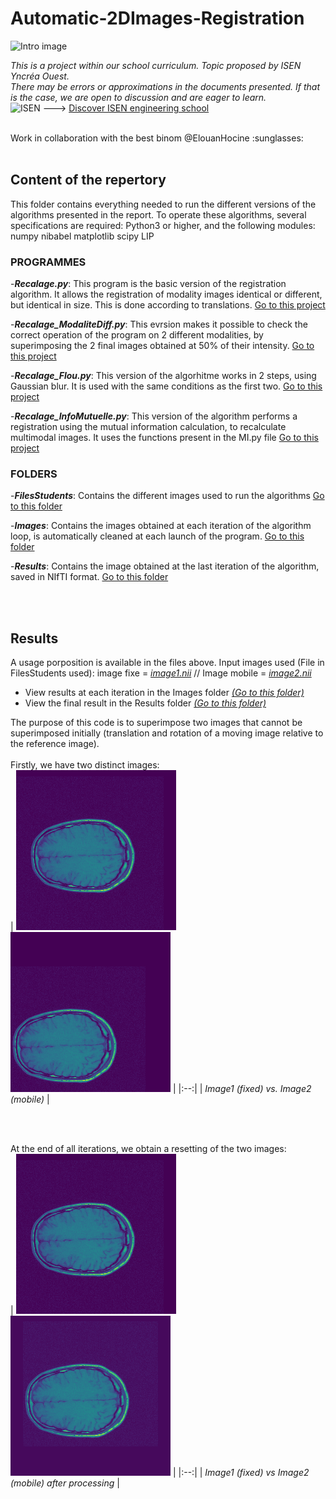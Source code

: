 # Automatic-2DImages-Registration

![Intro image](https://www.researchgate.net/profile/Ahmed-Kharrat-2/publication/215469453/figure/fig4/AS:393945428316166@1470935317478/Recalage-de-limage-cible-sur-limage-reference-Cependant-linspection-visuelle-nest.png)


*This is a project within our school curriculum. Topic proposed by ISEN Yncréa Ouest.*
<br>
*There may be errors or approximations in the documents presented. If that is the case, we are open to discussion and are eager to learn.*
<br>
![ISEN](https://www.photonics-bretagne.com/wp-content/uploads/2018/06/logo-ISEN.png)
---> [Discover ISEN engineering school](https://www.isen.fr/campus/ecole-ingenieur-brest/)


<br> 
Work in collaboration with the best binom @ElouanHocine :sunglasses:	

<br>
<br>

## Content of the repertory
This folder contains everything needed to run the different versions of the algorithms presented in the report.
To operate these algorithms, several specifications are required: 
Python3 or higher, and the following modules:
numpy
nibabel
matplotlib
scipy
LIP

### PROGRAMMES

-**_Recalage.py_**: This program is the basic version of the registration algorithm. It allows the registration of modality images 
identical or different, but identical in size. This is done according to translations.
[Go to this project](Recalage.py)


-**_Recalage_ModaliteDiff.py_**: This evrsion makes it possible to check the correct operation of the program on 2 different modalities,
by superimposing the 2 final images obtained at 50% of their intensity.
[Go to this project](Recalage_ModaliteDiff.py)


-**_Recalage_Flou.py_**: This version of the algorhitme works in 2 steps, using Gaussian blur. It is used with
the same conditions as the first two.
[Go to this project](Recalage_Flou.py)


-**_Recalage_InfoMutuelle.py_**: This version of the algorithm performs a registration using the mutual information calculation,
to recalculate multimodal images. It uses the functions present in the MI.py file
[Go to this project](Recalage_InfoMutuelle.py)


### FOLDERS

-**_FilesStudents_**: Contains the different images used to run the algorithms
[Go to this folder](FilesStudents)


-**_Images_**: Contains the images obtained at each iteration of the algorithm loop, is automatically cleaned at each
launch of the program.
[Go to this folder](Images)


-**_Results_**: Contains the image obtained at the last iteration of the algorithm, saved in NIfTI format.
[Go to this folder](Results)


<br>
<br>

## Results

A usage porposition is available in the files above.
Input images used (File in FilesStudents used): image fixe = [*image1.nii*](fichiersEtudiants/image1.nii) // Image mobile = [*image2.nii*](fichiersEtudiants/image2.nii)
  - View results at each iteration in the Images folder [*(Go to this folder)*](Images)
  - View the final result in the Results folder [*(Go to this folder)*](Results)


The purpose of this code is to superimpose two images that cannot be superimposed initially (translation and rotation of a moving image relative to the reference image).
<br>
<br>
Firstly, we have two distinct images:
<br>
| ![Image fixe](Images/Objectif.png)   ![Image mobile](Images/Iteration0.png) | 
|:--:| 
| *Image1 (fixed) vs. Image2 (mobile)* |

<br>
<br>

At the end of all iterations, we obtain a resetting of the two images:
<br>
| ![Image fixe](Images/Objectif.png)   ![Image mobile](Images/Iteration199.png) | 
|:--:| 
| *Image1 (fixed) vs Image2 (mobile) after processing* |

